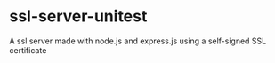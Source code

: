 # ssl-server-unitest
A ssl server made with node.js and express.js using a self-signed SSL certificate
